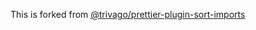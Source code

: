 This is forked from [@trivago/prettier-plugin-sort-imports](https://github.com/trivago/prettier-plugin-sort-imports)
